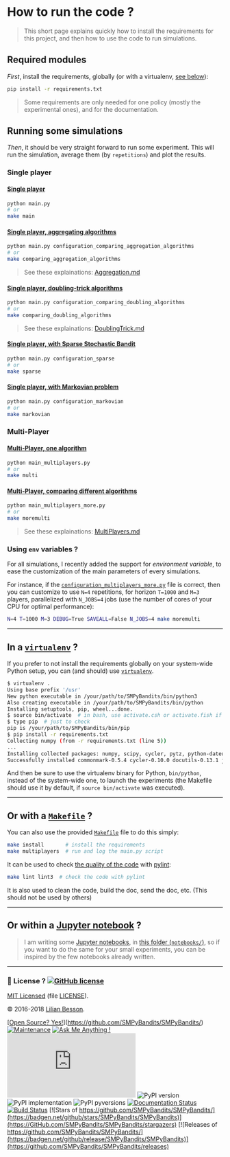 # How to run the code ?

> This short page explains quickly how to install the requirements for this project, and then how to use the code to run simulations.

## Required modules
*First*, install the requirements, globally (or with a virtualenv, [see below](#In-a-virtualenv-?)):
```bash
pip install -r requirements.txt
```

> Some requirements are only needed for one policy (mostly the experimental ones), and for the documentation.

## Running some simulations
*Then*, it should be very straight forward to run some experiment.
This will run the simulation, average them (by `repetitions`) and plot the results.

### Single player
#### [Single player](SMPyBandits/main.py)
```bash
python main.py
# or
make main
```

#### [Single player, aggregating algorithms](SMPyBandits/configuration_comparing_aggregation_algorithms.py)
```bash
python main.py configuration_comparing_aggregation_algorithms
# or
make comparing_aggregation_algorithms
```
> See these explainations: [Aggregation.md](Aggregation.html)

#### [Single player, doubling-trick algorithms](SMPyBandits/configuration_comparing_doubling_algorithms.py)
```bash
python main.py configuration_comparing_doubling_algorithms
# or
make comparing_doubling_algorithms
```
> See these explainations: [DoublingTrick.md](DoublingTrick.html)

#### [Single player, with Sparse Stochastic Bandit](SMPyBandits/configuration_sparse.py)
```bash
python main.py configuration_sparse
# or
make sparse
```

#### [Single player, with Markovian problem](SMPyBandits/configuration_markovian.py)
```bash
python main.py configuration_markovian
# or
make markovian
```

### Multi-Player
#### [Multi-Player, one algorithm](SMPyBandits/main_multiplayers.py)
```bash
python main_multiplayers.py
# or
make multi
```

#### [Multi-Player, comparing different algorithms](SMPyBandits/main_multiplayers_more.py)
```bash
python main_multiplayers_more.py
# or
make moremulti
```
> See these explainations: [MultiPlayers.md](MultiPlayers.html)

### Using `env` variables ?

For all simulations, I recently added the support for *environment variable*, to ease the customization of the main parameters of every simulations.

For instance, if the [`configuration_multiplayers_more.py`](SMPyBandits/configuration_multiplayers_more.py) file is correct,
then you can customize to use `N=4` repetitions, for horizon `T=1000` and `M=3` players, parallelized with `N_JOBS=4` jobs (use the number of cores of your CPU for optimal performance):

```bash
N=4 T=1000 M=3 DEBUG=True SAVEALL=False N_JOBS=4 make moremulti
```

----

## In a [`virtualenv`](https://virtualenv.pypa.io/en/stable/) ?
If you prefer to not install the requirements globally on your system-wide Python setup, you can (and should) use [`virtualenv`](https://virtualenv.pypa.io/en/stable/).

```bash
$ virtualenv .
Using base prefix '/usr'
New python executable in /your/path/to/SMPyBandits/bin/python3
Also creating executable in /your/path/to/SMPyBandits/bin/python
Installing setuptools, pip, wheel...done.
$ source bin/activate  # in bash, use activate.csh or activate.fish if needed
$ type pip  # just to check
pip is /your/path/to/SMPyBandits/bin/pip
$ pip install -r requirements.txt
Collecting numpy (from -r requirements.txt (line 5))
...
Installing collected packages: numpy, scipy, cycler, pytz, python-dateutil, matplotlib, joblib, pandas, seaborn, tqdm, sphinx-rtd-theme, commonmark, docutils, recommonmark
Successfully installed commonmark-0.5.4 cycler-0.10.0 docutils-0.13.1 joblib-0.11 matplotlib-2.0.0 numpy-1.12.1 pandas-0.19.2 python-dateutil-2.6.0 pytz-2016.10 recommonmark-0.4.0 scipy-0.19.0 seaborn-0.7.1 sphinx-rtd-theme-0.2.4 tqdm-4.11.2
```

And then be sure to use the virtualenv binary for Python, `bin/python`, instead of the system-wide one, to launch the experiments (the Makefile should use it by default, if `source bin/activate` was executed).

---

## Or with a [`Makefile`](Makefile) ?
You can also use the provided [`Makefile`](Makefile) file to do this simply:
```bash
make install       # install the requirements
make multiplayers  # run and log the main.py script
```

It can be used to check [the quality of the code](logs/main_pylint_log.txt) with [pylint](https://www.pylint.org/):
```bash
make lint lint3  # check the code with pylint
```

It is also used to clean the code, build the doc, send the doc, etc. (This should not be used by others)

---

## Or within a [Jupyter notebook](https://jupyter.org/) ?
> I am writing some [Jupyter notebooks](https://jupyter.org/), in [this folder (`notebooks/`)](notebooks/), so if you want to do the same for your small experiments, you can be inspired by the few notebooks already written.

----

### :scroll: License ? [![GitHub license](https://img.shields.io/github/license/SMPyBandits/SMPyBandits.svg)](https://github.com/SMPyBandits/SMPyBandits/blob/master/LICENSE)
[MIT Licensed](https://lbesson.mit-license.org/) (file [LICENSE](LICENSE)).

© 2016-2018 [Lilian Besson](https://GitHub.com/Naereen).

[[Open Source? Yes!](https://badgen.net/badge/Open%20Source%20%3F/Yes%21/blue?icon=github)](https://github.com/SMPyBandits/SMPyBandits/)
[![Maintenance](https://img.shields.io/badge/Maintained%3F-yes-green.svg)](https://GitHub.com/SMPyBandits/SMPyBandits/graphs/commit-activity)
[![Ask Me Anything !](https://img.shields.io/badge/Ask%20me-anything-1abc9c.svg)](https://GitHub.com/Naereen/ama)
[![Analytics](https://ga-beacon.appspot.com/UA-38514290-17/github.com/SMPyBandits/SMPyBandits/README.md?pixel)](https://GitHub.com/SMPyBandits/SMPyBandits/)
![PyPI version](https://img.shields.io/pypi/v/smpybandits.svg)
![PyPI implementation](https://img.shields.io/pypi/implementation/smpybandits.svg)
![PyPI pyversions](https://img.shields.io/pypi/pyversions/smpybandits.svg)
[![Documentation Status](https://readthedocs.org/projects/smpybandits/badge/?version=latest)](https://SMPyBandits.ReadTheDocs.io/en/latest/?badge=latest)
[![Build Status](https://travis-ci.org/SMPyBandits/SMPyBandits.svg?branch=master)](https://travis-ci.org/SMPyBandits/SMPyBandits)
[![Stars of https://github.com/SMPyBandits/SMPyBandits/](https://badgen.net/github/stars/SMPyBandits/SMPyBandits)](https://GitHub.com/SMPyBandits/SMPyBandits/stargazers)
[![Releases of https://github.com/SMPyBandits/SMPyBandits/](https://badgen.net/github/release/SMPyBandits/SMPyBandits)](https://github.com/SMPyBandits/SMPyBandits/releases)
